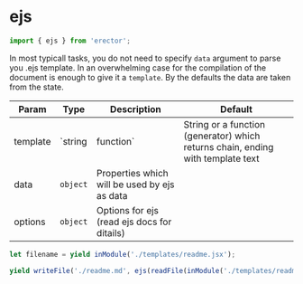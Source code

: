 ejs
==
```js
import { ejs } from 'erector';
```

In most typicall tasks, you do not need to specify `data` argument to parse you .ejs template.
In an overwhelming case for the compilation of the document is enough to give it a `template`.
By the defaults the data are taken from the state.

| Param  | Type                | Description  | Default   |
| ------ | ------------------- | ------------ | --------- |
| template | `string|function` | String or a function (generator) which returns chain, ending with template text | 
| data | `object` | Properties which will be used by ejs as data | 
| options | `object` | Options for ejs (read ejs docs for ditails) | 




```js
let filename = yield inModule('./templates/readme.jsx');
```
```js
yield writeFile('./readme.md', ejs(readFile(inModule('./templates/readme.jsx'))));
```

